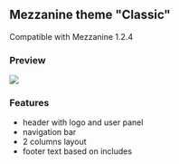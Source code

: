 ## Mezzanine theme "Classic"

Compatible with Mezzanine 1.2.4

### Preview

![](http://github.com/dfalk/mezzanine-themes/raw/master/mezzanine_themes/classic/preview/preview.gif)

### Features

- header with logo and user panel
- navigation bar
- 2 columns layout
- footer text based on includes

